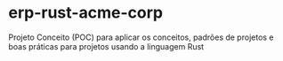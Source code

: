 # erp-rust-acme-corp
Projeto Conceito (POC) para aplicar os conceitos, padrões de projetos e boas práticas para projetos usando a linguagem Rust
